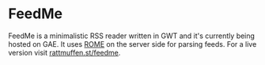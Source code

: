 FeedMe
=============

FeedMe is a minimalistic RSS reader written in GWT and it's currently being hosted on GAE. 
It uses [ROME](https://rometools.jira.com/wiki/display/ROME/Home) on the server side for parsing feeds.
For a live version visit [rattmuffen.st/feedme](www.rattmuffen.st/feedme).